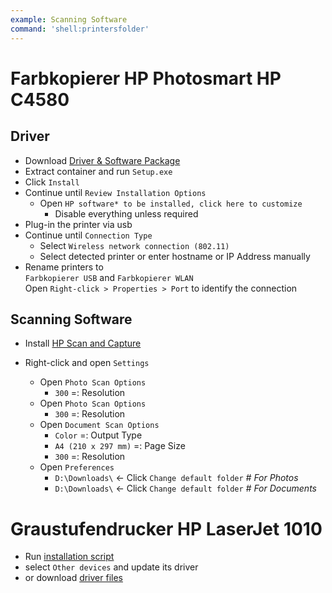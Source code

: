 ```yaml
---
example: Scanning Software
command: 'shell:printersfolder'
---
```


# Farbkopierer **HP Photosmart HP C4580**

## Driver

- Download [Driver & Software Package](https://onedrive.live.com/download?cid=1D2B2E681295AC2B&resid=1D2B2E681295AC2B%21414103&authkey=AAIZpKvx5ieDWDA)
- Extract container and run `Setup.exe`
- Click `Install`
- Continue until `Review Installation Options` 
  - Open `HP software* to be installed, click here to customize`
    - Disable everything unless required
- Plug-in the printer via usb
- Continue until `Connection Type` 
  - Select `Wireless network connection (802.11)`  
  - Select detected printer or enter hostname or IP Address manually
- Rename printers to  
  `Farbkopierer USB` and `Farbkopierer WLAN`  
  Open `Right-click > Properties > Port` to identify the connection


## Scanning Software

- Install [HP Scan and Capture](https://www.microsoft.com/en-us/p/hp-scan-and-capture/9wzdncrfhwl0)

- Right-click and open `Settings`
  - Open `Photo Scan Options`
    - `300` =: Resolution
  - Open `Photo Scan Options`
    - `300` =: Resolution
  - Open `Document Scan Options`
    - `Color` =: Output Type
    - `A4 (210 x 297 mm)` =: Page Size
    - `300` =: Resolution
  - Open `Preferences`
    - `D:\Downloads\` ← Click `Change default folder` _# For Photos_
    - `D:\Downloads\` ← Click `Change default folder` _# For Documents_

# Graustufendrucker **HP LaserJet 1010**

- Run [installation script](configs/Setup-HPLaserJet1010.ps1.bat)
- select `Other devices` and update its driver
- or download [driver files](https://onedrive.live.com/download?cid=1D2B2E681295AC2B&resid=1D2B2E681295AC2B%21414102&authkey=AFaLfpDJ8CpIpps)